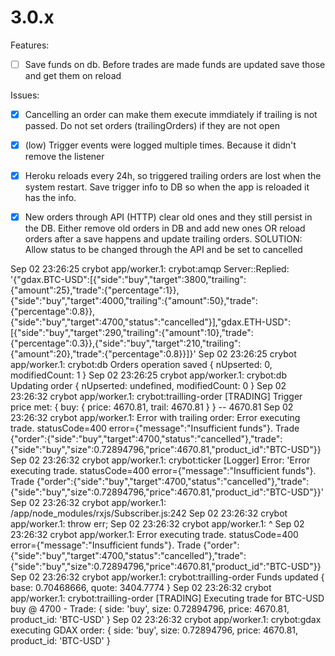 # 3.0.x

Features:
  - [ ] Save funds on db. Before trades are made funds are updated save those and get them on reload

Issues:
  - [x] Cancelling an order can make them execute immdiately if trailing is not passed. Do not set orders (trailingOrders) if they are not open
  - [x] (low) Trigger events were logged multiple times. Because it didn't remove the listener
  - [x] Heroku reloads every 24h, so triggered trailing orders are lost when the system restart. Save trigger info to DB so when the app is reloaded it has the info.
  - [x] New orders through API (HTTP) clear old ones and they still persist in the DB. Either remove old orders in DB and add new ones OR reload orders after a save happens and update trailing orders. SOLUTION: Allow status to be changed through the API and be set to cancelled



  Sep 02 23:26:25 crybot app/worker.1: crybot:amqp Server::Replied: '{"gdax.BTC-USD":[{"side":"buy","target":3800,"trailing":{"amount":25},"trade":{"percentage":1}},{"side":"buy","target":4000,"trailing":{"amount":50},"trade":{"percentage":0.8}},{"side":"buy","target":4700,"status":"cancelled"}],"gdax.ETH-USD":[{"side":"buy","target":290,"trailing":{"amount":10},"trade":{"percentage":0.3}},{"side":"buy","target":210,"trailing":{"amount":20},"trade":{"percentage":0.8}}]}'
Sep 02 23:26:25 crybot app/worker.1: crybot:db Orders operation saved { nUpserted: 0, modifiedCount: 1 }
Sep 02 23:26:25 crybot app/worker.1: crybot:db Updating order { nUpserted: undefined, modifiedCount: 0 }
Sep 02 23:26:32 crybot app/worker.1: crybot:trailling-order [TRADING] Trigger price met: { buy: { price: 4670.81, trail: 4670.81 } } -- 4670.81
Sep 02 23:26:32 crybot app/worker.1: Error with trailing order:  Error executing trade. statusCode=400 error={"message":"Insufficient funds"}. Trade {"order":{"side":"buy","target":4700,"status":"cancelled"},"trade":{"side":"buy","size":0.72894796,"price":4670.81,"product_id":"BTC-USD"}}
Sep 02 23:26:32 crybot app/worker.1: crybot:ticker [Logger] Error: 'Error executing trade. statusCode=400 error={"message":"Insufficient funds"}. Trade {"order":{"side":"buy","target":4700,"status":"cancelled"},"trade":{"side":"buy","size":0.72894796,"price":4670.81,"product_id":"BTC-USD"}}'
Sep 02 23:26:32 crybot app/worker.1: /app/node_modules/rxjs/Subscriber.js:242
Sep 02 23:26:32 crybot app/worker.1:             throw err;
Sep 02 23:26:32 crybot app/worker.1:             ^
Sep 02 23:26:32 crybot app/worker.1: Error executing trade. statusCode=400 error={"message":"Insufficient funds"}. Trade {"order":{"side":"buy","target":4700,"status":"cancelled"},"trade":{"side":"buy","size":0.72894796,"price":4670.81,"product_id":"BTC-USD"}}
Sep 02 23:26:32 crybot app/worker.1: crybot:trailling-order Funds updated { base: 0.70468666, quote: 3404.7774 }
Sep 02 23:26:32 crybot app/worker.1: crybot:trailling-order [TRADING] Executing trade for BTC-USD buy @ 4700 - Trade: { side: 'buy', size: 0.72894796, price: 4670.81, product_id: 'BTC-USD' }
Sep 02 23:26:32 crybot app/worker.1: crybot:gdax executing GDAX order: { side: 'buy', size: 0.72894796, price: 4670.81, product_id: 'BTC-USD' }